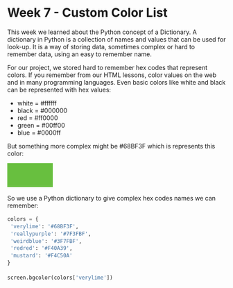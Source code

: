 # Week 7 - Custom Color List
This week we learned about the Python concept of a Dictionary.  A dictionary in Python is a collection of names and values that can be used for look-up.  It is a way of storing data, sometimes complex or hard to remember data, using an easy to remember name.

For our project, we stored hard to remember hex codes that represent colors.  If you remember from our HTML lessons, color values on the web and in many programming languages.  Even basic colors like white and black can be represented with hex values:
- white = #ffffff
- black = #000000
- red = #ff0000
- green = #00ff00
- blue = #0000ff

But something more complex might be #68BF3F which is represents this color:

 ![#68BF3F](../images/68bf3f.png)

 So we use a Python dictionary to give complex hex codes names we can remember:

 ```python
 colors = {
  'verylime': '#68BF3F',
  'reallypurple': '#7F3FBF',
  'weirdblue': '#3F7FBF',
  'redred': '#F40A39',
  'mustard': '#F4C50A'
}

screen.bgcolor(colors['verylime'])
```

